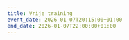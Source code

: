 ```yaml
---
title: Vrije training
event_date: 2026-01-07T20:15:00+01:00
end_date: 2026-01-07T22:00:00+01:00
---
```

